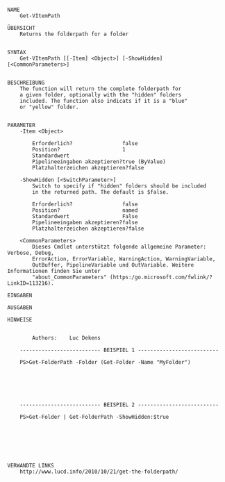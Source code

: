 ﻿```

NAME
    Get-VItemPath
    
ÜBERSICHT
    Returns the folderpath for a folder
    
    
SYNTAX
    Get-VItemPath [[-Item] <Object>] [-ShowHidden] [<CommonParameters>]
    
    
BESCHREIBUNG
    The function will return the complete folderpath for
    a given folder, optionally with the "hidden" folders
    included. The function also indicats if it is a "blue"
    or "yellow" folder.
    

PARAMETER
    -Item <Object>
        
        Erforderlich?                false
        Position?                    1
        Standardwert                 
        Pipelineeingaben akzeptieren?true (ByValue)
        Platzhalterzeichen akzeptieren?false
        
    -ShowHidden [<SwitchParameter>]
        Switch to specify if "hidden" folders should be included
        in the returned path. The default is $false.
        
        Erforderlich?                false
        Position?                    named
        Standardwert                 False
        Pipelineeingaben akzeptieren?false
        Platzhalterzeichen akzeptieren?false
        
    <CommonParameters>
        Dieses Cmdlet unterstützt folgende allgemeine Parameter: Verbose, Debug,
        ErrorAction, ErrorVariable, WarningAction, WarningVariable,
        OutBuffer, PipelineVariable und OutVariable. Weitere Informationen finden Sie unter 
        "about_CommonParameters" (https:/go.microsoft.com/fwlink/?LinkID=113216). 
    
EINGABEN
    
AUSGABEN
    
HINWEISE
    
    
        Authors:	Luc Dekens
    
    -------------------------- BEISPIEL 1 --------------------------
    
    PS>Get-FolderPath -Folder (Get-Folder -Name "MyFolder")
    
    
    
    
    
    
    -------------------------- BEISPIEL 2 --------------------------
    
    PS>Get-Folder | Get-FolderPath -ShowHidden:$true
    
    
    
    
    
    
    
VERWANDTE LINKS
    http://www.lucd.info/2010/10/21/get-the-folderpath/



```

